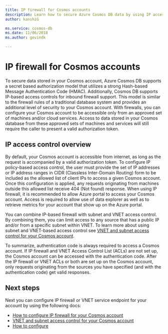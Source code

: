 ```yaml
---
title: IP firewall for Cosmos accounts
description: Learn how to secure Azure Cosmos DB data by using IP access control policies for firewall support.
author: kanshiG

ms.service: cosmos-db
ms.date: 11/06/2018
ms.author: govindk

---
```


# IP firewall for Cosmos accounts

To secure data stored in your Cosmos account, Azure Cosmos DB supports a secret based authorization model that utilizes a strong Hash-based Message Authentication Code (HMAC). Additionally, Cosmos DB supports IP-based access controls for inbound firewall support. This model is similar to the firewall rules of a traditional database system and provides an additional level of security to your Cosmos account. With firewalls, you can configure your Cosmos account to be accessible only from an approved set of machines and/or cloud services. Access to data stored in your Cosmos database from these approved sets of machines and services will still require the caller to present a valid authorization token.

## <a id="ip-access-control-overview"></a>IP access control overview

By default, your Cosmos account is accessible from internet, as long as the request is accompanied by a valid authorization token. To configure IP policy-based access control, the user must provide the set of IP addresses or IP address ranges in CIDR (Classless Inter-Domain Routing) form to be included as the allowed list of client IPs to access a given Cosmos account. Once this configuration is applied, any requests originating from machines outside this allowed list receive 404 (Not found) response. When using IP firewall, it is recommended to allow Azure portal to access your Cosmos account. Access is required to allow use of data explorer as well as to retrieve metrics for your account that show up on the Azure portal.

You can combine IP-based firewall with subnet and VNET access control. By combining them, you can limit access to any source that has a public IP and/or from a specific subnet within VNET. To learn more about using subnet and VNET-based access control see [VNET and subnet access control for your Cosmos account](vnet-service-endpoint.md).

To summarize, authentication code is always required to access a Cosmos account. If IP firewall and VNET Access Control List (ACLs) are not set up, the Cosmos account can be accessed with the authentication code. After the IP firewall or VNET ACLs or both are set up on the Cosmos account, only requests originating from the sources you have specified (and with the authentication code) get valid responses. 

## Next steps

Next you can configure IP firewall or VNET service endpoint for your account by using the following docs:

* [How to configure IP firewall for your Cosmos account](how-to-configure-firewall.md)
* [VNET and subnet access control for your Cosmos account](vnet-service-endpoint.md)
* [How to configure ](how-to-configure-vnet-service-endpoint.md)





